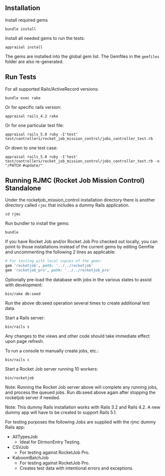 ## Installation

Install required gems

    bundle install
    
Install all needed gems to run the tests:

    appraisal install

The gems are installed into the global gem list.
The Gemfiles in the `gemfiles` folder are also re-generated.

## Run Tests

For all supported Rails/ActiveRecord versions:

    bundle exec rake

Or for specific rails version:

    appraisal rails_4.2 rake

Or for one particular test file:

    appraisal rails_5.0 ruby -I'test' test/controllers/rocket_job_mission_control/jobs_controller_test.rb

Or down to one test case:

    appraisal rails_5.0 ruby -I'test' test/controllers/rocket_job_mission_control/jobs_controller_test.rb -n "/PATCH #update/"

## Running RJMC (Rocket Job Mission Control) Standalone

Under the rocketjob_mission_control installation directory there is another directory called `rjmc`
that includes a dummy Rails application.

    cd rjmc
    
Run bundler to install the gems:

    bundle
    
If you have Rocket Job and/or Rocket Job Pro checked out locally, you can point to those installations
instead of the current gems by editing Gemfile and uncommenting the following 2 lines as applicable:

~~~ruby
# For testing with local copies of the gems:
gem 'rocketjob', path: '../../rocketjob'
gem 'rocketjob_pro', path: '../../rocketjob_pro'
~~~

Optionally pre-load the database with jobs in the various states to assist with development:

    bin/rake db:seed
    
Run the above db:seed operation several times to create additional test data.

Start a Rails server:

    bin/rails s

Any changes to the views and other code should take immediate effect upon page refresh.
   
To run a console to manually create jobs, etc.:

    bin/rails c
    
Start a Rocket Job server running 10 workers:

    bin/rocketjob

Note: Running the Rocket Job server above will complete any running jobs, and process
 the queued jobs. Run db:seed above again after stopping the rocketjob server if needed.
 
Note: This dummy Rails installation works with Rails 3.2 and Rails 4.2. A new dummy app
 will have to be created to support Rails 5.1. 

For testing purposes the following Jobs are supplied with the rjmc dummy Rails app:
* AllTypesJob
    * Ideal for DirmonEntry Testing.
* CSVJob
    * For testing against RocketJob Pro.
* KaboomBatchJob
    * For testing against RocketJob Pro.
    * Creates test data with intentional errors and exceptions.
    